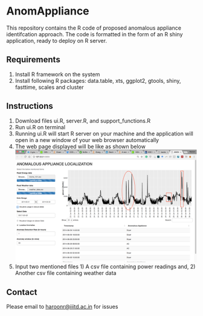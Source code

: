 # AnomAppliance
This repository contains the R code of proposed anomalous appliance identifcation approach. The code is formatted in the form of an R shiny application, ready to deploy on R server.
## Requirements
1. Install R framework on the system
2. Install following R packages: data.table, xts, ggplot2, gtools, shiny, fasttime, scales and cluster

## Instructions
1. Download files ui.R, server.R, and support_functions.R
2. Run ui.R on terminal
3. Running ui.R will start R server on your machine and the application will open in a new window of your web browser automatically
4. The web page displayed will be like as shown below
![](1_annotate.png)
5. Input two mentioned files 1) A csv file containing power readings and, 2) Another csv file containing weather data

## Contact
Please email to haroonr@iiitd.ac.in for issues
